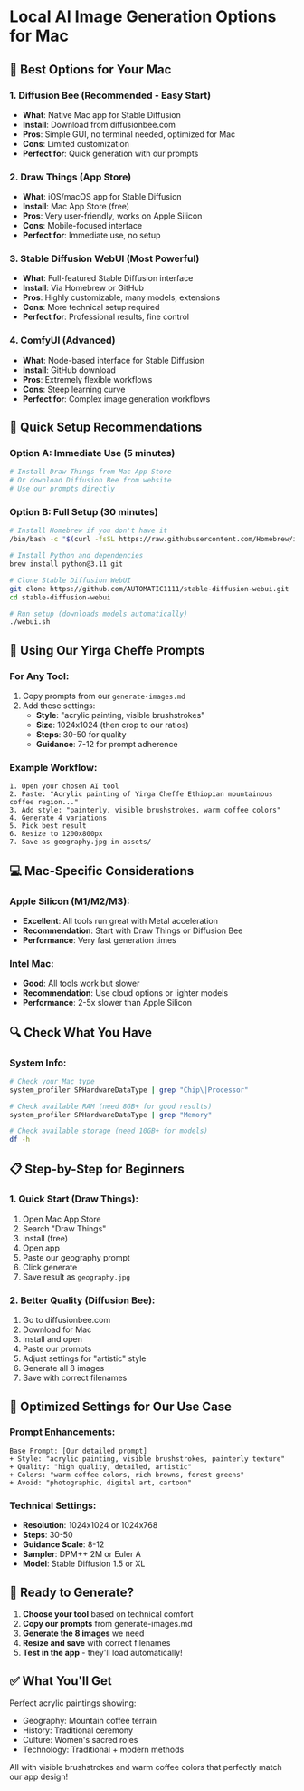 # Local AI Image Generation Options for Mac

## 🚀 Best Options for Your Mac

### 1. **Diffusion Bee** (Recommended - Easy Start)
- **What**: Native Mac app for Stable Diffusion
- **Install**: Download from diffusionbee.com
- **Pros**: Simple GUI, no terminal needed, optimized for Mac
- **Cons**: Limited customization
- **Perfect for**: Quick generation with our prompts

### 2. **Draw Things** (App Store)
- **What**: iOS/macOS app for Stable Diffusion
- **Install**: Mac App Store (free)
- **Pros**: Very user-friendly, works on Apple Silicon
- **Cons**: Mobile-focused interface
- **Perfect for**: Immediate use, no setup

### 3. **Stable Diffusion WebUI** (Most Powerful)
- **What**: Full-featured Stable Diffusion interface
- **Install**: Via Homebrew or GitHub
- **Pros**: Highly customizable, many models, extensions
- **Cons**: More technical setup required
- **Perfect for**: Professional results, fine control

### 4. **ComfyUI** (Advanced)
- **What**: Node-based interface for Stable Diffusion
- **Install**: GitHub download
- **Pros**: Extremely flexible workflows
- **Cons**: Steep learning curve
- **Perfect for**: Complex image generation workflows

## 🎯 Quick Setup Recommendations

### Option A: Immediate Use (5 minutes)
```bash
# Install Draw Things from Mac App Store
# Or download Diffusion Bee from website
# Use our prompts directly
```

### Option B: Full Setup (30 minutes)
```bash
# Install Homebrew if you don't have it
/bin/bash -c "$(curl -fsSL https://raw.githubusercontent.com/Homebrew/install/HEAD/install.sh)"

# Install Python and dependencies
brew install python@3.11 git

# Clone Stable Diffusion WebUI
git clone https://github.com/AUTOMATIC1111/stable-diffusion-webui.git
cd stable-diffusion-webui

# Run setup (downloads models automatically)
./webui.sh
```

## 🎨 Using Our Yirga Cheffe Prompts

### For Any Tool:
1. Copy prompts from our `generate-images.md`
2. Add these settings:
   - **Style**: "acrylic painting, visible brushstrokes"
   - **Size**: 1024x1024 (then crop to our ratios)
   - **Steps**: 30-50 for quality
   - **Guidance**: 7-12 for prompt adherence

### Example Workflow:
```
1. Open your chosen AI tool
2. Paste: "Acrylic painting of Yirga Cheffe Ethiopian mountainous coffee region..."
3. Add style: "painterly, visible brushstrokes, warm coffee colors"
4. Generate 4 variations
5. Pick best result
6. Resize to 1200x800px
7. Save as geography.jpg in assets/
```

## 💻 Mac-Specific Considerations

### Apple Silicon (M1/M2/M3):
- **Excellent**: All tools run great with Metal acceleration
- **Recommendation**: Start with Draw Things or Diffusion Bee
- **Performance**: Very fast generation times

### Intel Mac:
- **Good**: All tools work but slower
- **Recommendation**: Use cloud options or lighter models
- **Performance**: 2-5x slower than Apple Silicon

## 🔍 Check What You Have

### System Info:
```bash
# Check your Mac type
system_profiler SPHardwareDataType | grep "Chip\|Processor"

# Check available RAM (need 8GB+ for good results)
system_profiler SPHardwareDataType | grep "Memory"

# Check available storage (need 10GB+ for models)
df -h
```

## 📋 Step-by-Step for Beginners

### 1. Quick Start (Draw Things):
1. Open Mac App Store
2. Search "Draw Things"
3. Install (free)
4. Open app
5. Paste our geography prompt
6. Click generate
7. Save result as `geography.jpg`

### 2. Better Quality (Diffusion Bee):
1. Go to diffusionbee.com
2. Download for Mac
3. Install and open
4. Paste our prompts
5. Adjust settings for "artistic" style
6. Generate all 8 images
7. Save with correct filenames

## 🎯 Optimized Settings for Our Use Case

### Prompt Enhancements:
```
Base Prompt: [Our detailed prompt]
+ Style: "acrylic painting, visible brushstrokes, painterly texture"
+ Quality: "high quality, detailed, artistic"
+ Colors: "warm coffee colors, rich browns, forest greens"
+ Avoid: "photographic, digital art, cartoon"
```

### Technical Settings:
- **Resolution**: 1024x1024 or 1024x768
- **Steps**: 30-50
- **Guidance Scale**: 8-12
- **Sampler**: DPM++ 2M or Euler A
- **Model**: Stable Diffusion 1.5 or XL

## 🚀 Ready to Generate?

1. **Choose your tool** based on technical comfort
2. **Copy our prompts** from generate-images.md
3. **Generate the 8 images** we need
4. **Resize and save** with correct filenames
5. **Test in the app** - they'll load automatically!

## ✅ What You'll Get

Perfect acrylic paintings showing:
- Geography: Mountain coffee terrain
- History: Traditional ceremony
- Culture: Women's sacred roles  
- Technology: Traditional + modern methods

All with visible brushstrokes and warm coffee colors that perfectly match our app design!